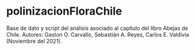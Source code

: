# polinizacionFloraChile
Base de dato y script del análisis asociado al capítulo del libro Abejas de Chile.
Autores: Gaston O. Carvallo, Sebastián A. Reyes, Carlos E. Valdivia (Noviembre del 2021).

